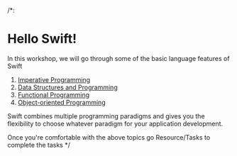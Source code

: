 /*:
# Hello Swift! 
In this workshop, we will go through some of the basic language features of Swift

1. [Imperative Programming](Imperative%20Programming)
2. [Data Structures and Programming](Data%20Structures%20and%20Programming)
3. [Functional Programming](Functional%20Programming)
4. [Object-oriented Programming](Object-oriented%20Programming)

Swift combines multiple programming paradigms and gives you the flexibility to choose whatever paradigm for your application development.

Once you're comfortable with the above topics go Resource/Tasks to complete the tasks
*/
